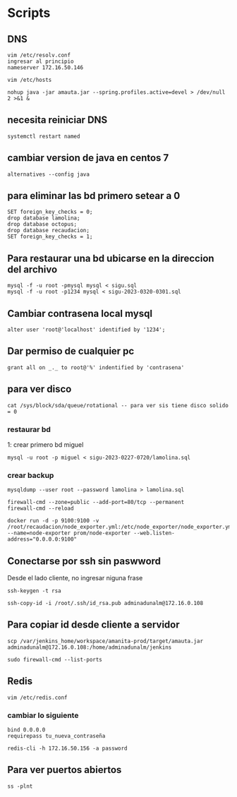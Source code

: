 # Scripts

## DNS

```
vim /etc/resolv.conf
ingresar al principio
nameserver 172.16.50.146
```

```
vim /etc/hosts
```

```
nohup java -jar amauta.jar --spring.profiles.active=devel > /dev/null 2 >&1 &
```

## necesita reiniciar DNS

```
systemctl restart named
```

## cambiar version de java en centos 7

```
alternatives --config java
```

## para eliminar las bd primero setear a 0

```
SET foreign_key_checks = 0;
drop database lamolina;
drop database octopus;
drop database recaudacion;
SET foreign_key_checks = 1;
```

## Para restaurar una bd ubicarse en la direccion del archivo

```
mysql -f -u root -pmysql mysql < sigu.sql
mysql -f -u root -p1234 mysql < sigu-2023-0320-0301.sql
```

## Cambiar contrasena local mysql

```
alter user 'root@'localhost' identified by '1234';
```

## Dar permiso de cualquier pc

```
grant all on _._ to root@'%' indentified by 'contrasena'
```

## para ver disco

```
cat /sys/block/sda/queue/rotational -- para ver sis tiene disco solido = 0
```

### restaurar bd

1: crear primero bd miguel

```
mysql -u root -p miguel < sigu-2023-0227-0720/lamolina.sql
```

### crear backup

```
mysqldump --user root --password lamolina > lamolina.sql
```

```
firewall-cmd --zone=public --add-port=80/tcp --permanent
firewall-cmd --reload
```

```
docker run -d -p 9100:9100 -v /root/recaudacion/node_exporter.yml:/etc/node_exporter/node_exporter.yml --name=node-exporter prom/node-exporter --web.listen-address="0.0.0.0:9100"
```

## Conectarse por ssh sin paswword

Desde el lado cliente, no ingresar niguna frase

```
ssh-keygen -t rsa
```

```
ssh-copy-id -i /root/.ssh/id_rsa.pub adminadunalm@172.16.0.108
```

## Para copiar id desde cliente a servidor

```
scp /var/jenkins_home/workspace/amanita-prod/target/amauta.jar adminadunalm@172.16.0.108:/home/adminadunalm/jenkins
```

```
sudo firewall-cmd --list-ports
```

## Redis

```
vim /etc/redis.conf
```

### cambiar lo siguiente

```
bind 0.0.0.0
requirepass tu_nueva_contraseña
```

```
redis-cli -h 172.16.50.156 -a password
```

## Para ver puertos abiertos

```
ss -plnt
```
